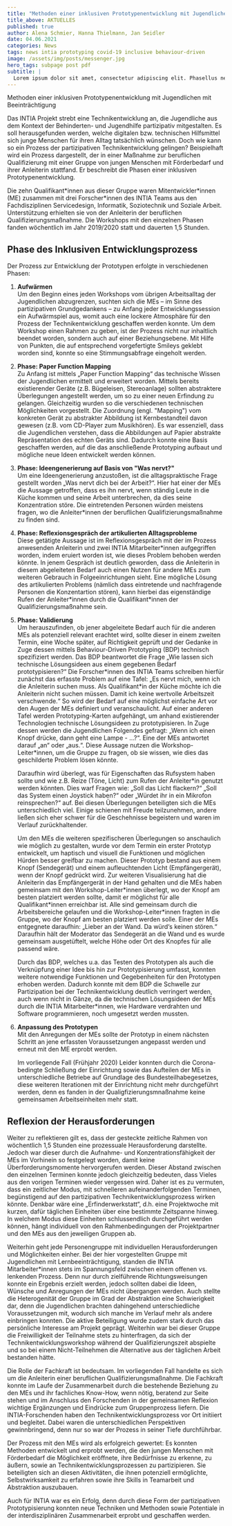 ```yaml
---
title: "Methoden einer inklusiven Prototypenentwicklung mit Jugendlichen mit Beeinträchtigung"
title_above: AKTUELLES
published: true
author: Alena Schmier, Hanna Thielmann, Jan Seidler
date: 04.06.2021
categories: News
tags: news intia prototyping covid-19 inclusive behaviour-driven
image: /assets/img/posts/messenger.jpg
hero_tags: subpage post pdf
subtitle: |
  Lorem ipsum dolor sit amet, consectetur adipiscing elit. Phasellus nec iaculis mauris.
---
```


Methoden einer inklusiven Prototypenentwicklung mit Jugendlichen mit Beeinträchtigung

Das INTIA Projekt strebt eine Technikentwicklung an, die Jugendliche aus dem Kontext der Behinderten- und Jugendhilfe partizipativ
mitgestalten. Es soll herausgefunden werden, welche digitalen bzw. technischen Hilfsmittel sich junge Menschen für ihren Alltag
tatsächlich wünschen. Doch wie kann so ein Prozess der partizipativen Technikentwicklung gelingen?
Beispielhaft wird ein Prozess dargestellt, der in einer Maßnahme zur beruflichen Qualifizierung mit einer Gruppe von jungen
Menschen mit Förderbedarf und ihrer Anleiterin stattfand. Er beschreibt die Phasen einer inklusiven Prototypenentwicklung.

Die zehn Qualifikant\*innen aus dieser Gruppe waren Mitentwickler\*innen (ME) zusammen mit drei Forscher\*innen des INTIA
Teams aus den Fachdisziplinen Servicedesign, Informatik, Soziotechnik und Soziale Arbeit. Unterstützung erhielten sie von
der Anleiterin der beruflichen Qualifizierungsmaßnahme. Die Workshops mit den einzelnen Phasen fanden wöchentlich im Jahr
2019/2020 statt und dauerten 1,5 Stunden.

## Phase des Inklusiven Entwicklungsprozess

Der Prozess zur Entwicklung der Prototypen erfolgte in verschiedenen Phasen:

1. **Aufwärmen**  
   Um den Beginn eines jeden Workshops vom übrigen Arbeitsalltag der Jugendlichen abzugrenzen, suchten sich die MEs – im
   Sinne des partizipativen Grundgedankens – zu Anfang jeder Entwicklungssession ein Aufwärmspiel aus, womit auch eine
   lockere Atmosphäre für den Prozess der Technikentwicklung geschaffen werden konnte. Um dem Workshop einen Rahmen zu
   geben, ist der Prozess nicht nur inhaltlich beendet worden, sondern auch auf einer Beziehungsebene. Mit Hilfe von
   Punkten, die auf entsprechend vorgefertigte Smileys geklebt worden sind, konnte so eine Stimmungsabfrage eingeholt werden.
2. **Phase: Paper Function Mapping**  
   Zu Anfang ist mittels „Paper Function Mapping“ das technische Wissen der Jugendlichen ermittelt und erweitert worden. Mittels
   bereits existierender Geräte (z.B. Bügeleisen, Stereoanlage) sollten abstraktere Überlegungen angestellt werden, um so zu
   einer neuen Erfindung zu gelangen. Gleichzeitig wurden so die verschiedenen technischen Möglichkeiten vorgestellt. Die
   Zuordnung (engl. "Mapping") vom konkreten Gerät zu abstrakter Abbildung ist Kernbestandteil davon gewesen (z.B. vom
   CD-Player zum Musikhören). Es war essenziell, dass die Jugendlichen verstehen, dass die Abbildungen auf Papier abstrakte
   Repräsentation des echten Geräts sind. Dadurch konnte eine Basis geschaffen werden, auf die das anschließende Prototyping aufbaut
   und mögliche neue Ideen entwickelt werden können.

3. **Phase: Ideengenerierung auf Basis von "Was nervt?"**  
   Um eine Ideengenerierung anzustoßen, ist die alltagspraktische Frage gestellt worden „Was nervt dich bei der Arbeit?“.
   Hier hat einer der MEs die Aussage getroffen, dass es ihn nervt, wenn ständig Leute in die Küche kommen und seine Arbeit
   unterbrechen, da dies seine Konzentration störe. Die eintretenden Personen würden meistens fragen, wo die Anleiter\*innen
   der beruflichen Qualifizierungsmaßnahme zu finden sind.
4. **Phase: Reflexionsgespräch der artikulierten Alltagsprobleme**  
   Diese getätigte Aussage ist im Reflexionsgespräch mit der im Prozess anwesenden Anleiterin und zwei INTIA Mitarbeiter\*innen aufgegriffen
   worden, indem eruiert worden ist, wie dieses Problem behoben werden könnte. In jenem Gespräch ist deutlich geworden, dass die Anleiterin
   in diesem abgeleiteten Bedarf auch einen Nutzen für andere MEs zum weiteren Gebrauch in Folgeeinrichtungen sieht. Eine mögliche Lösung
   des artikulierten Problems (nämlich dass eintretende und nachfragende Personen die Konzentartion stören), kann hierbei das eigenständige
   Rufen der Anleiter\*innen durch die Qualifikant\*innen der Qualifizierungsmaßnahme sein.
5. **Phase: Validierung**  
   Um herauszufinden, ob jener abgeleitete Bedarf auch für die anderen MEs als potenziell relevant erachtet wird, sollte dieser in einem
   zweiten Termin, eine Woche später, auf Richtigkeit geprüft und der Gedanke in Zuge dessen mittels Behaviour-Driven Prototyping (BDP)
   technisch spezifiziert werden. Das BDP beantwortet die Frage „Wie lassen sich technische Lösungsideen aus einem gegebenen Bedarf
   prototypisieren?“ Die Forscher\*innen des INTIA Teams schreiben hierfür zunächst das erfasste Problem auf eine Tafel: „Es nervt mich,
   wenn ich die Anleiterin suchen muss. Als Qualifikant\*in der Küche möchte ich die Anleiterin nicht suchen müssen. Damit ich keine
   wertvolle Arbeitszeit verschwende.“ So wird der Bedarf auf eine möglichst einfache Art vor den Augen der MEs definiert und
   veranschaulicht. Auf einer anderen Tafel werden Prototyping-Karten aufgehängt, um anhand existierender Technologien technische
   Lösungsideen zu prototypisieren. In Zuge dessen werden die Jugendlichen Folgendes gefragt: „Wenn ich einen Knopf drücke, dann geht
   eine Lampe - …?“. Eine der MEs antwortet darauf „an“ oder „aus.“. Diese Aussage nutzen die Workshop-Leiter\*innen, um die Gruppe zu
   fragen, ob sie wissen, wie dies das geschilderte Problem lösen könnte.

   Daraufhin wird überlegt, was für Eigenschaften das Rufsystem haben sollte und wie z.B. Reize (Töne, Licht) zum Rufen der Anleiter\*in
   genutzt werden könnten. Dies warf Fragen wie: „Soll das Licht flackern?“ „Soll das System einen Joystick haben?“ oder
   „Würdet ihr in ein Mikrofon reinsprechen?“ auf. Bei diesen Überlegungen beteiligten sich die MEs unterschiedlich viel.
   Einige schienen mit Freude teilzunehmen, andere ließen sich eher schwer für die Geschehnisse begeistern und waren im Verlauf
   zurückhaltender.

   Um den MEs die weiteren spezifischeren Überlegungen so anschaulich wie möglich zu gestalten, wurde vor dem Termin ein erster Prototyp
   entwickelt, um haptisch und visuell die Funktionen und möglichen Hürden besser greifbar zu machen. Dieser Prototyp bestand aus
   einem Knopf (Sendegerät) und einem aufleuchtenden Licht (Empfängergerät), wenn der Knopf gedrückt wird. Zur weiteren Visualisierung
   hat die Anleiterin das Empfängergerät in der Hand gehalten und die MEs haben gemeinsam mit den Workshop-Leiter\*innen überlegt, wo
   der Knopf am besten platziert werden sollte, damit er möglichst für alle Qualifikant\*innen erreichbar ist. Alle sind gemeinsam
   durch die Arbeitsbereiche gelaufen und die Workshop-Leiter\*innen fragten in die Gruppe, wo der Knopf am besten platziert werden
   solle. Einer der MEs entgegnete daraufhin: „Lieber an der Wand. Da würd‘s keinen stören.“ Daraufhin hält der Moderator das Sendegerät
   an die Wand und es wurde gemeinsam ausgetüftelt, welche Höhe oder Ort des Knopfes für alle passend wäre.

   Durch das BDP, welches u.a. das Testen des Prototypen als auch die Verknüpfung einer Idee bis hin zur Prototypisierung umfasst,
   konnten weitere notwendige Funktionen und Gegebenheiten für den Prototypen erhoben werden. Dadurch konnte mit dem BDP die Schwelle
   zur Partizipation bei der Technikentwicklung deutlich verringert werden, auch wenn nicht in Gänze, da die technischen Lösungsideen
   der MEs durch die INTIA Mitarbeiter\*innen, wie Hardware verdrahten und Software programmieren, noch umgesetzt werden mussten.

6. **Anpassung des Prototypen**  
   Mit den Anregungen der MEs sollte der Prototyp in einem nächsten Schritt an jene erfassten Voraussetzungen angepasst werden und erneut
   mit den ME erprobt werden.

   Im vorliegende Fall (Frühjahr 2020) Leider konnten durch die Corona-bedingte Schließung der Einrichtung sowie das Aufteilen der MEs in
   unterschiedliche Betriebe auf Grundlage des Bundesteilhabegesetzes, diese weiteren Iterationen mit der Einrichtung nicht mehr
   durchgeführt werden, denn es fanden in der Qualigfizierungsmnaßnahme keine gemeinsamen Arbeitseinheiten mehr statt.

## Reflexion der Herausforderungen

Weiter zu reflektieren gilt es, dass der gesteckte zeitliche Rahmen von wöchentlich 1,5 Stunden eine prozessuale Herausforderung
darstellte. Jedoch war dieser durch die Aufnahme- und Konzentrationsfähigkeit der MEs im Vorhinein so festgelegt worden, damit keine
Überforderungsmomente hervorgerufen werden. Dieser Abstand zwischen den einzelnen Terminen konnte jedoch gleichzeitig bedeuten, dass
Vieles aus den vorigen Terminen wieder vergessen wird. Daher ist es zu vermuten, dass ein zeitlicher Modus, mit schnelleren
aufeinanderfolgenden Terminen, begünstigend auf den partizipativen Technikentwicklungsprozess wirken könnte. Denkbar wäre eine
„Erfinderwerkstatt“, d.h. eine Projektwoche mit kurzen, dafür täglichen Einheiten über eine bestimmte Zeitspanne hinweg. In
welchem Modus diese Einheiten schlussendlich durchgeführt werden können, hängt individuell von den Rahmenbedingungen der Projektpartner
und den MEs aus den jeweiligen Gruppen ab.

Weiterhin geht jede Personengruppe mit individuellen Herausforderungen und Möglichkeiten einher. Bei der hier vorgestellten Gruppe mit
Jugendlichen mit Lernbeeinträchtigung, standen die INTIA Mitarbeiter\*innen stets im Spannungsfeld zwischen einem offenen vs. lenkenden
Prozess. Denn nur durch zielführende Richtungsweisungen konnte ein Ergebnis erzielt werden, jedoch sollten dabei die Ideen, Wünsche und
Anregungen der MEs nicht übergangen werden. Auch stellte die Heterogenität der Gruppe im Grad der Abstraktion eine Schwierigkeit dar,
denn die Jugendlichen brachten dahingehend unterschiedliche Voraussetzungen mit, wodurch sich manche im Verlauf mehr als andere einbringen
konnten. Die aktive Beteiligung wurde zudem stark durch das persönliche Interesse am Projekt geprägt. Weiterhin war bei dieser Gruppe
die Freiwilligkeit der Teilnahme stets zu hinterfragen, da sich der Technikentwicklungsworkshop während der Qualifizierungszeit abspielte
und so bei einem Nicht-Teilnehmen die Alternative aus der täglichen Arbeit bestanden hätte.

Die Rolle der Fachkraft ist bedeutsam. Im vorliegenden Fall handelte es sich um die Anleiterin einer beruflichen Qualifizierungsmaßnahme.
Die Fachkraft konnte im Laufe der Zusammenarbeit durch die bestehende Beziehung zu den MEs und ihr fachliches Know-How, wenn nötig,
beratend zur Seite stehen und im Anschluss den Forschenden in der gemeinsamen Reflexion wichtige Ergänzungen und Eindrücke zum
Gruppenprozess liefern. Die INTIA-Forschenden haben den Technikentwicklungsprozess vor Ort initiiert und begleitet. Dabei waren
die unterschiedlichen Perspektiven gewinnbringend, denn nur so war der Prozess in seiner Tiefe durchführbar.

Der Prozess mit den MEs wird als erfolgreich gewertet: Es konnten Methoden entwickelt und erprobt werden, die den jungen Menschen mit
Förderbedarf die Möglichkeit eröffnete, ihre Bedürfnisse zu erkenne, zu äußern, sowie an Technikentwicklungsprozessen zu partizipieren.
Sie beteiligten sich an diesen Aktivitäten, die ihnen potenziell ermöglichte, Selbstwirksamkeit zu erfahren sowie ihre Skills in
Teamarbeit und Abstraktion auszubauen.

Auch für INTIA war es ein Erfolg, denn durch diese Form der partizipativen Prototypisierung konnten neue Techniken und Methoden
sowie Potentiale in der interdisziplinären Zusammenarbeit erprobt und geschaffen werden.
